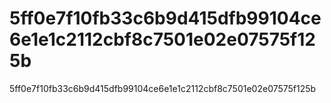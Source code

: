 # 5ff0e7f10fb33c6b9d415dfb99104ce6e1e1c2112cbf8c7501e02e07575f125b
5ff0e7f10fb33c6b9d415dfb99104ce6e1e1c2112cbf8c7501e02e07575f125b
